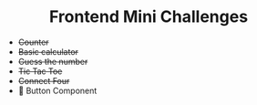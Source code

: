 <div align="center">
  <h1>Frontend Mini Challenges</h1>
</div>

- ~~Counter~~
- ~~Basic calculator~~
- ~~Guess the number~~
- ~~Tic Tac Toe~~
- ~~Connect Four~~
- 📝 Button Component
